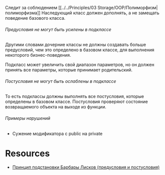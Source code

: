 Следит за соблюдением [[../../Principles/03 Storage/OOP/Полиморфизм|полиморфизма]]
Наследующий класс должен дополнять, а не замещать поведение базового класса.

###### Предусловия не могут быть усилены в подклассе

​️Другими словами дочерние классы не должны создавать больше предусловий, чем это определено в базовом классе, для выполнения некоторого бизнес-поведения.

Подкласс может увеличить свой диапазон параметров, но он должен принять все параметры, которые принимает родительский.

###### Постусловия не могут быть ослаблены в подклассе

​️То есть подклассы должны выполнять все постусловия, которые определены в базовом классе. Постусловия проверяют состояние возвращаемого объекта на выходе из функции.

###### Примеры нарушений

- Сужение модификатора с public на private
# Resources

- [Принцип подстановки Барбары Лисков (предусловия и постусловия)](https://habr.com/ru/articles/559724/)